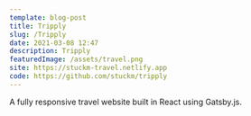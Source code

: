 ```yaml
---
template: blog-post
title: Tripply
slug: /Tripply
date: 2021-03-08 12:47
description: Tripply
featuredImage: /assets/travel.png
site: https://stuckm-travel.netlify.app
code: https://github.com/stuckm/tripply
---
```


A fully responsive travel website built in React using Gatsby.js.
